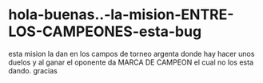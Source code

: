 hola-buenas..-la-mision-ENTRE-LOS-CAMPEONES-esta-bug
====================================================

esta mision la dan en los campos de torneo argenta donde hay hacer unos duelos y  al ganar el oponente da MARCA DE CAMPEON el cual no los esta dando. gracias
